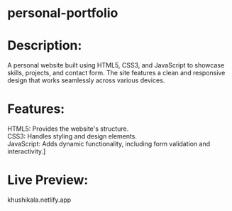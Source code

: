# personal-portfolio
# Description:
A personal website built using HTML5, CSS3, and JavaScript to showcase skills, projects, and contact form. The site features a clean and responsive design that works seamlessly across various devices.

# Features:
HTML5: Provides the website's structure.\
CSS3: Handles styling and design elements.\
JavaScript: Adds dynamic functionality, including form validation and interactivity.]

# Live Preview: 
khushikala.netlify.app
